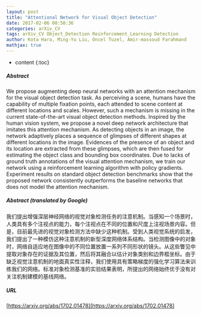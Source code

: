 ```yaml
---
layout: post
title: "Attentional Network for Visual Object Detection"
date: 2017-02-06 00:50:36
categories: arXiv_CV
tags: arXiv_CV Object_Detection Reinforcement_Learning Detection
author: Kota Hara, Ming-Yu Liu, Oncel Tuzel, Amir-massoud Farahmand
mathjax: true
---
```


* content
{:toc}

##### Abstract
We propose augmenting deep neural networks with an attention mechanism for the visual object detection task. As perceiving a scene, humans have the capability of multiple fixation points, each attended to scene content at different locations and scales. However, such a mechanism is missing in the current state-of-the-art visual object detection methods. Inspired by the human vision system, we propose a novel deep network architecture that imitates this attention mechanism. As detecting objects in an image, the network adaptively places a sequence of glimpses of different shapes at different locations in the image. Evidences of the presence of an object and its location are extracted from these glimpses, which are then fused for estimating the object class and bounding box coordinates. Due to lacks of ground truth annotations of the visual attention mechanism, we train our network using a reinforcement learning algorithm with policy gradients. Experiment results on standard object detection benchmarks show that the proposed network consistently outperforms the baseline networks that does not model the attention mechanism.

##### Abstract (translated by Google)
我们提出增强深层神经网络的视觉对象检测任务的注意机制。当感知一个场景时，人类具有多个注视点的能力，每个注视点在不同的位置和尺度上注视场景内容。但是，目前最先进的视觉对象检测方法中缺少这种机制。受到人类视觉系统的启发，我们提出了一种模仿这种注意机制的新型深度网络体系结构。当检测图像中的对象时，网络自适应地在图像中的不同位置放置一系列不同形状的镜头。从这些瞥见中提取对象存在的证据及其位置，然后将其融合以估计对象类别和边界框坐标。由于缺乏视觉注意机制的地面真实性注释，我们使用具有策略梯度的强化学习算法来训练我们的网络。标准对象检测基准的实验结果表明，所提出的网络始终优于没有对关注机制建模的基线网络。

##### URL
[https://arxiv.org/abs/1702.01478](https://arxiv.org/abs/1702.01478)

